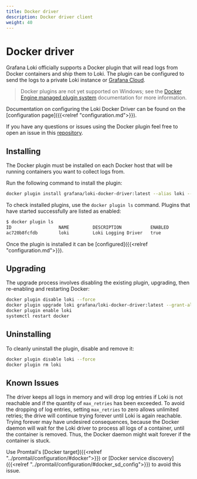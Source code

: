```yaml
---
title: Docker driver
description: Docker driver client
weight: 40
---
```

# Docker driver

Grafana Loki officially supports a Docker plugin that will read logs from Docker
containers and ship them to Loki. The plugin can be configured to send the logs
to a private Loki instance or [Grafana Cloud](/oss/loki).

> Docker plugins are not yet supported on Windows; see the
> [Docker Engine managed plugin system](https://docs.docker.com/engine/extend) documentation for more information.

Documentation on configuring the Loki Docker Driver can be found on the
[configuration page]({{<relref "configuration.md">}}).

If you have any questions or issues using the Docker plugin feel free to open an issue in this [repository](https://github.com/grafana/loki/issues).

## Installing

The Docker plugin must be installed on each Docker host that will be running
containers you want to collect logs from.

Run the following command to install the plugin:

```bash
docker plugin install grafana/loki-docker-driver:latest --alias loki --grant-all-permissions
```

To check installed plugins, use the `docker plugin ls` command. Plugins that
have started successfully are listed as enabled:

```bash
$ docker plugin ls
ID                  NAME         DESCRIPTION           ENABLED
ac720b8fcfdb        loki         Loki Logging Driver   true
```

Once the plugin is installed it can be [configured]({{<relref "configuration.md">}}).

## Upgrading

The upgrade process involves disabling the existing plugin, upgrading, then
re-enabling and restarting Docker:

```bash
docker plugin disable loki --force
docker plugin upgrade loki grafana/loki-docker-driver:latest --grant-all-permissions
docker plugin enable loki
systemctl restart docker
```

## Uninstalling

To cleanly uninstall the plugin, disable and remove it:

```bash
docker plugin disable loki --force
docker plugin rm loki
```

## Known Issues

The driver keeps all logs in memory and will drop log entries if Loki is not reachable and if the quantity of `max_retries` has been exceeded. To avoid the dropping of log entries, setting `max_retries` to zero allows unlimited retries; the drive will continue trying forever until Loki is again reachable. Trying forever may have undesired consequences, because the Docker daemon will wait for the Loki driver to process all logs of a container, until the container is removed. Thus, the Docker daemon might wait forever if the container is stuck.

Use Promtail's [Docker target]({{<relref "../promtail/configuration/#docker">}}) or [Docker service discovery]({{<relref "../promtail/configuration/#docker_sd_config">}}) to avoid this issue.
